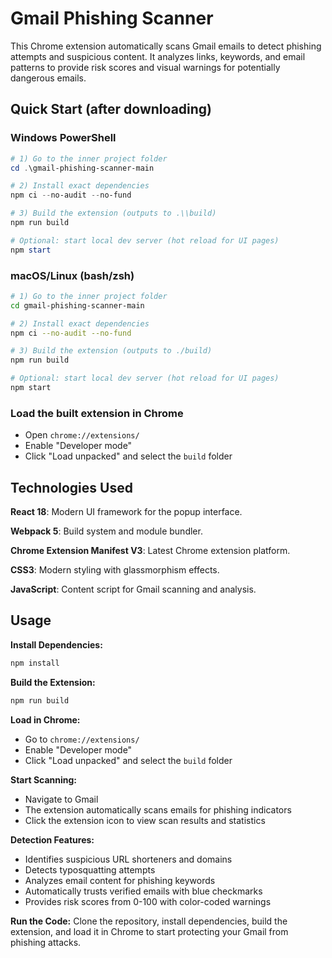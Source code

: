 # Gmail Phishing Scanner

This Chrome extension automatically scans Gmail emails to detect phishing attempts and suspicious content. It analyzes links, keywords, and email patterns to provide risk scores and visual warnings for potentially dangerous emails.

## Quick Start (after downloading)

### Windows PowerShell

```powershell
# 1) Go to the inner project folder
cd .\gmail-phishing-scanner-main

# 2) Install exact dependencies
npm ci --no-audit --no-fund

# 3) Build the extension (outputs to .\\build)
npm run build

# Optional: start local dev server (hot reload for UI pages)
npm start
```

### macOS/Linux (bash/zsh)

```bash
# 1) Go to the inner project folder
cd gmail-phishing-scanner-main

# 2) Install exact dependencies
npm ci --no-audit --no-fund

# 3) Build the extension (outputs to ./build)
npm run build

# Optional: start local dev server (hot reload for UI pages)
npm start
```

### Load the built extension in Chrome
- Open `chrome://extensions/`
- Enable "Developer mode"
- Click "Load unpacked" and select the `build` folder

## Technologies Used

**React 18**: Modern UI framework for the popup interface.

**Webpack 5**: Build system and module bundler.

**Chrome Extension Manifest V3**: Latest Chrome extension platform.

**CSS3**: Modern styling with glassmorphism effects.

**JavaScript**: Content script for Gmail scanning and analysis.

## Usage

**Install Dependencies:**
```bash
npm install
```

**Build the Extension:**
```bash
npm run build
```

**Load in Chrome:**
- Go to `chrome://extensions/`
- Enable "Developer mode"
- Click "Load unpacked" and select the `build` folder

**Start Scanning:**
- Navigate to Gmail
- The extension automatically scans emails for phishing indicators
- Click the extension icon to view scan results and statistics

**Detection Features:**
- Identifies suspicious URL shorteners and domains
- Detects typosquatting attempts
- Analyzes email content for phishing keywords
- Automatically trusts verified emails with blue checkmarks
- Provides risk scores from 0-100 with color-coded warnings

**Run the Code:**
Clone the repository, install dependencies, build the extension, and load it in Chrome to start protecting your Gmail from phishing attacks.
